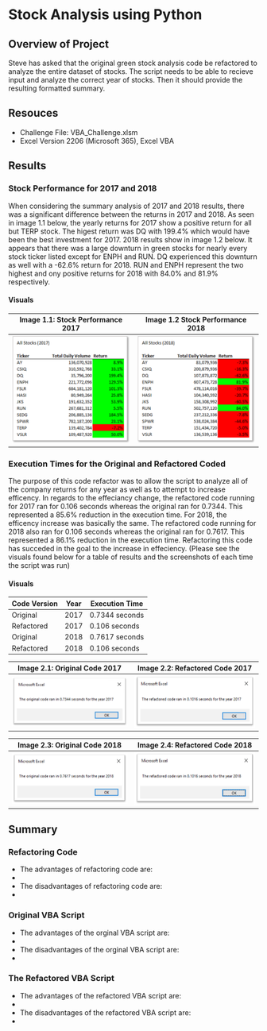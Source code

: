 # Stock Analysis using Python

## Overview of Project
Steve has asked that the original green stock analysis code be refactored to analyze the entire dataset of stocks. The script needs to be able to recieve input and analyze the correct year of stocks. Then it should provide the resulting formatted summary.

## Resouces
  - Challenge File: VBA_Challenge.xlsm
  - Excel Version 2206 (Microsoft 365), Excel VBA

## Results

### Stock Performance for 2017 and 2018
When considering the summary analysis of 2017 and 2018 results, there was a significant difference between the returns in 2017 and 2018. As seen in image 1.1 below, the yearly returns for 2017 show a positive return for all but TERP stock. The higest return was DQ with 199.4% which would have been the best investment for 2017. 2018 results show in image 1.2 below. It appears that there was a large downturn in green stocks for nearly every stock ticker listed except for ENPH and RUN. DQ experienced this downturn as well with a -62.6% return for 2018. RUN and ENPH represent the two highest and ony positive returns for 2018 with 84.0% and 81.9% respectively.

#### Visuals
| Image 1.1: Stock Performance 2017 | Image 1.2 Stock Performance 2018 |
| ----------------------------- | ----------------------------- |
| <img src="/Resources/VBA_Challenge_2017_Stock_Results.png" width="400"> | <img src="/Resources/VBA_Challenge_2018_Stock_Results.png" width="400"> |


### Execution Times for the Original and Refactored Coded
The purpose of this code refactor was to allow the script to analyze all of the company returns for any year as well as to attempt to increase efficency. In regards to the effeciancy change, the refactored code running for 2017 ran for 0.106 seconds whereas the original ran for 0.7344. This represented a 85.6% reduction in the execution time. For 2018, the efficency increase was basically the same. The refactored code running for 2018 also ran for 0.106 seconds whereas the original ran for 0.7617. This represented a 86.1% reduction in the execution time. Refactoring this code has succeded in the goal to the increase in effeciency. (Please see the visuals found below for a table of results and the screenshots of each time the script was run)

#### Visuals


| Code Version  | Year | Execution Time |
| ------------- | ------------- | -------------- |
| Original  | 2017 | 0.7344 seconds|
| Refactored  | 2017 | 0.106 seconds |
| Original  | 2018 | 0.7617 seconds |
| Refactored  | 2018 | 0.106 seconds |

 | Image 2.1: Original Code 2017 | Image 2.2: Refactored Code 2017 |
 | ----------------------------- | ----------------------------- |
 | <img src="/Resources/VBA_Challenge_2017_Original.png" width="400"> | <img src="/Resources/VBA_Challenge_2017_Refactored.png" width="400"> |
  
 | Image 2.3: Original Code 2018 | Image 2.4: Refactored Code 2018 |
 | ----------------------------- | ----------------------------- |
 | <img src="/Resources/VBA_Challenge_2018_Original.png" width="400"> | <img src="/Resources/VBA_Challenge_2018_Refactored.png" width="400"> |
 

## Summary

### Refactoring Code
 - The advantages of refactoring code are:
  -
 - The disadvantages of refactoring code are:
  -
### Original VBA Script
  - The advantages of the orginal VBA script are:
  -
 - The disadvantages of the orginal VBA script are:
  -

### The Refactored VBA Script
  - The advantages of the refactored VBA script are:
  -
 - The disadvantages of the refactored VBA script are:
  -

